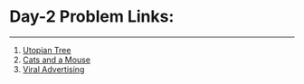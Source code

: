 # Day-2 Problem Links:
---

1. <a href='https://www.hackerrank.com/challenges/utopian-tree/problem?h_r=internal-search' target='_blank'>Utopian Tree</a>
2. <a href='https://www.hackerrank.com/challenges/cats-and-a-mouse/problem?h_r=internal-search' target='_blank'>Cats and a Mouse</a> 
3. <a href='https://www.hackerrank.com/challenges/strange-advertising/problem?h_r=internal-search' target='_blank'>Viral Advertising</a> 